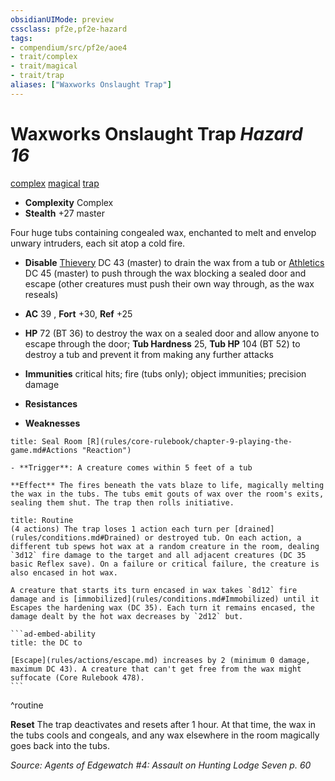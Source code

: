 ```yaml
---
obsidianUIMode: preview
cssclass: pf2e,pf2e-hazard
tags:
- compendium/src/pf2e/aoe4
- trait/complex
- trait/magical
- trait/trap
aliases: ["Waxworks Onslaught Trap"]
---
```

# Waxworks Onslaught Trap *Hazard 16*  
[complex](rules/traits/complex.md)  [magical](rules/traits/magical.md)  [trap](rules/traits/trap.md)  

- **Complexity** Complex
- **Stealth** +27 master  

Four huge tubs containing congealed wax, enchanted to melt and envelop unwary intruders, each sit atop a cold fire.

- **Disable** [Thievery](compendium/skills.md#Thievery) DC 43 (master) to drain the wax from a tub or [Athletics](compendium/skills.md#Athletics) DC 45 (master) to push through the wax blocking a sealed door and escape (other creatures must push their own way through, as the wax reseals)  

- **AC** 39 , **Fort** +30, **Ref** +25
- **HP** 72 (BT 36) to destroy the wax on a sealed door and allow anyone to escape through the door; **Tub Hardness** 25, **Tub HP** 104 (BT 52) to destroy a tub and prevent it from making any further attacks
- **Immunities** critical hits; fire (tubs only); object immunities; precision damage
- **Resistances** 
- **Weaknesses** 
     
```ad-embed-ability
title: Seal Room [R](rules/core-rulebook/chapter-9-playing-the-game.md#Actions "Reaction")

- **Trigger**: A creature comes within 5 feet of a tub

**Effect** The fires beneath the vats blaze to life, magically melting the wax in the tubs. The tubs emit gouts of wax over the room's exits, sealing them shut. The trap then rolls initiative.
```

````ad-pf2-summary
title: Routine
(4 actions) The trap loses 1 action each turn per [drained](rules/conditions.md#Drained) or destroyed tub. On each action, a different tub spews hot wax at a random creature in the room, dealing `3d12` fire damage to the target and all adjacent creatures (DC 35 basic Reflex save). On a failure or critical failure, the creature is also encased in hot wax.

A creature that starts its turn encased in wax takes `8d12` fire damage and is [immobilized](rules/conditions.md#Immobilized) until it Escapes the hardening wax (DC 35). Each turn it remains encased, the damage dealt by the hot wax decreases by `2d12` but.

```ad-embed-ability
title: the DC to

[Escape](rules/actions/escape.md) increases by 2 (minimum 0 damage, maximum DC 43). A creature that can't get free from the wax might suffocate (Core Rulebook 478).
```
````
^routine

**Reset** The trap deactivates and resets after 1 hour. At that time, the wax in the tubs cools and congeals, and any wax elsewhere in the room magically goes back into the tubs.  

*Source: Agents of Edgewatch #4: Assault on Hunting Lodge Seven p. 60*